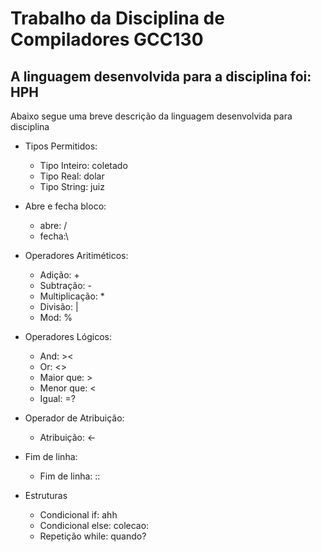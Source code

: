 # Trabalho da Disciplina de Compiladores GCC130

## A linguagem desenvolvida para a disciplina foi: HPH

Abaixo segue uma breve descrição da linguagem desenvolvida para disciplina

* Tipos Permitidos:
    * Tipo Inteiro: coletado
    * Tipo Real: dolar
    * Tipo String: juiz

* Abre e fecha bloco:
    * abre: /
    * fecha:\

* Operadores Aritiméticos:
    * Adição:  \+ 
    * Subtração:  \- 
    * Multiplicação:  \*  
    * Divisão:  |
    * Mod: %
* Operadores Lógicos:
    * And: ><
    * Or: <>
    * Maior que: >
    * Menor que: <
    * Igual: =?
* Operador de Atribuição:
    * Atribuição: <-

* Fim de linha:
    * Fim de linha: ::
    
* Estruturas
    * Condicional if: ahh
    * Condicional else: colecao:
    * Repetição while: quando?

